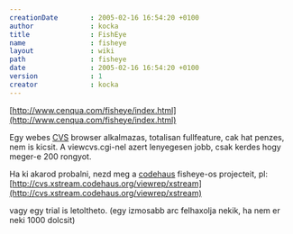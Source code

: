 ```yaml
---
creationDate        : 2005-02-16 16:54:20 +0100 
author              : kocka 
title               : FishEye 
name                : fisheye 
layout              : wiki 
path                : fisheye 
date                : 2005-02-16 16:54:20 +0100 
version             : 1 
creator             : kocka 
---
```

[http://www.cenqua.com/fisheye/index.html](http://www.cenqua.com/fisheye/index.html)

Egy webes [CVS](CVS.html) browser alkalmazas, totalisan fullfeature, cak hat penzes, nem is kicsit. A viewcvs.cgi-nel azert lenyegesen jobb, csak kerdes hogy meger-e 200 rongyot.

Ha ki akarod probalni, nezd meg a [codehaus](codehaus.html) fisheye-os projecteit, pl: [http://cvs.xstream.codehaus.org/viewrep/xstream](http://cvs.xstream.codehaus.org/viewrep/xstream)

vagy egy trial is letoltheto. (egy izmosabb arc felhaxolja nekik, ha nem er neki 1000 dolcsit)
